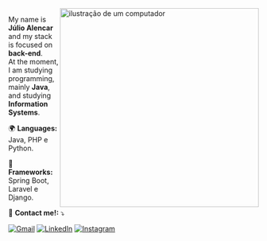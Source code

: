 <img src="https://raw.githubusercontent.com/MicaelliMedeiros/micaellimedeiros/master/image/computer-illustration.png" alt="ilustração de um computador" min-width="400px" max-width="400px" width="400px" align="right">

<p align="left"> 
  My name is <strong>Júlio Alencar</strong> and my stack is focused on <strong>back-end</strong>. <br>
  At the moment, I am studying programming, mainly <strong>Java</strong>, and studying <strong>Information Systems</strong>.
</p>

<p align="left">
  🌍 <strong>Languages:</strong> Java, PHP e Python.
</p>

<p align="left">
  🔧 <strong>Frameworks:</strong> Spring Boot, Laravel e Django.
</p>

<p align="left">
  💌 <strong>Contact me!:</strong> ⤵️
</p>

<p align="left">
  <a href="mailto:jsalencar24@gmail.com" title="Gmail">
  <img src="https://img.shields.io/badge/-Gmail-FF0000?style=flat-square&labelColor=FF0000&logo=gmail&logoColor=white&link=LINK-DO-SEU-GMAIL" alt="Gmail"/></a>
  <a href="https://www.linkedin.com/in/júlio-alencar-a351ab2a2/" title="LinkedIn">
  <img src="https://img.shields.io/badge/-Linkedin-0e76a8?style=flat-square&logo=Linkedin&logoColor=white&link=LINK-DO-SEU-LINKEDIN" alt="LinkedIn"/></a>
  <a href="https://www.instagram.com/julio_alcr/" title="Instagram">
  <img src="https://img.shields.io/badge/-Instagram-DF0174?style=flat-square&labelColor=DF0174&logo=instagram&logoColor=white&link=LINK-DO-SEU-INSTAGRAM" alt="Instagram"/></a>
</p>
